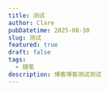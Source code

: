 ```yaml
---
title: 测试
author: Clare
pubDatetime: 2025-08-30
slug: 测试
featured: true
draft: false
tags:
  - 随笔
description: 博客博客测试测试
---
```


